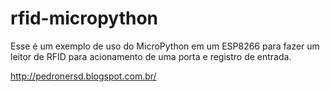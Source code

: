 # rfid-micropython

Esse é um exemplo de uso do MicroPython em um ESP8266 para fazer um leitor de RFID para acionamento de uma porta e registro de entrada.

http://pedronersd.blogspot.com.br/
